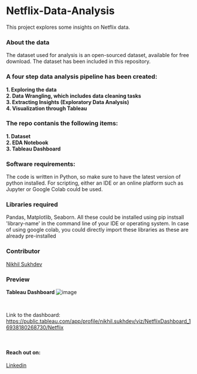 # Netflix-Data-Analysis
This project explores some insights on Netflix data.

### About the data
The dataset used for analysis is an open-sourced dataset, available for free download. The dataset has been included in this repository. 

### A four step data analysis pipeline has been created: 
**1. Exploring the data**
<br>
**2. Data Wrangling, which includes data cleaning tasks**
<br>
**3. Extracting Insights (Exploratory Data Analysis)**
<br>
**4. Visualization through Tableau**

### The repo contanis the following items: 
**1. Dataset**
<br>
**2. EDA Notebook**
<br>
**3. Tableau Dashboard**
<br>

### Software requirements:

The code is written in Python, so make sure to have the latest version of python installed. For scripting, either an IDE or an online platform such as Jupyter or Google Colab could be used.

### Libraries required

Pandas, Matplotlib, Seaborn. All these could be installed using pip instsall 'library-name' in the command line of your IDE or operating system. In case of using google colab, you could directly import these libraries as these are already pre-installed

### Contributor

[Nikhil Sukhdev](https://github.com/nikhilsukhdev)

### Preview

**Tableau Dashboard**
![image](https://github.com/nikhilsukhdev/Netflix-Data-Analysis/assets/46552468/345c064f-6e1b-48f7-ab15-655cd08b1d13)


<br>

Link to the dashboard: https://public.tableau.com/app/profile/nikhil.sukhdev/viz/NetflixDashboard_16938180268730/Netflix

<br>

#### Reach out on:
[Linkedin](https://linkedin.com/in/nikhil-sukhdev-882395183) 
